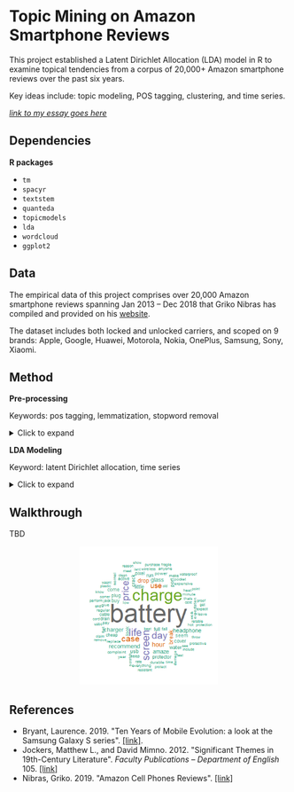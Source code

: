 # Topic Mining on Amazon Smartphone Reviews

This project established a Latent Dirichlet Allocation (LDA) model in R to examine topical tendencies from a corpus of 20,000+ Amazon smartphone reviews over the past six years. 

Key ideas include: topic modeling, POS tagging, clustering, and time series.

[*link to my essay goes here*](topic-mining-essay.pdf)


## Dependencies

**R packages**
- `tm` 
- `spacyr`
- `textstem`
- `quanteda`
- `topicmodels` 
- `lda` 
- `wordcloud`
- `ggplot2`


## Data

The empirical data of this project comprises over 20,000 Amazon smartphone reviews spanning Jan 2013 – Dec 2018 that Griko Nibras has compiled and provided on his [website](https://www.kaggle.com/grikomsn/amazon-cell-phones-reviews/version/1#20190928-reviews.csv). 

The dataset includes both locked and unlocked carriers, and scoped on 9 brands: Apple, Google, Huawei, Motorola, Nokia, OnePlus, Samsung, Sony, Xiaomi.

## Method

**Pre-processing**

Keywords: pos tagging, lemmatization, stopword removal

<details>
  <summary>Click to expand</summary>
  
*Lemmatization* The tokens in the corpus were lemmatized and converted to lower case in order to reduce the inflectional forms from each word to a common base or root.

*Stopword Removal.* Although creating a document-feature matrix is completely automatic, we can control the output by pre-processing the corpus. It is standard practice to remove common syntactical stopwords (such as *the* and *of*) and tokens associated with our search terms (such as *mobile* and *phone*). These words occur so frequently, and with such regularity in all documents, that they overwhelm topical variability. To avoid this situation, we used `quanteda` package in R to remove stopwords and search terms. 

*Non-Standard Word Removal.* It was determined that standard stopword removal is not sufficient for this corpus. Smartphone reviews have properties that differ from the scientific journals and news articles typically used in topic modeling. Most obviously different is the use of series and version labels for electronic products. For example, in "Moto Z Droid version XT1635", the phrases "Z Droid" and "XT1635" do not hold any semantic meaning. They are tantamount to proper nouns for a particular Motorola release. These words are not useful in detecting meaningful topics in our data. Therefore, we used POS tagger in `spacyr` to identify word types and eliminate all non-standard dictionary words from the corpus. That helped us reduce runtime while still having good results.
</details>

**LDA Modeling**

Keyword: latent Dirichlet allocation, time series

<details>
  <summary>Click to expand</summary>
  
The main objective of this project is to analyze topical tendencies of Amazon smartphone reviews. The simplest approach is to count tokens. But if we use word counts to draw conclusions about the topical trending across different reviewers and time frames, we risk making mistakes because words are variable and ambiguous. Variability arises because reviewers often have a choice of several synonyms. In order to make claims about topical tendencies, we would have to summarize the results of hundreds of word associations, which is quite onerous. Ambiguity adds further complications: if we count the occurrence of a single word, we may unwittingly conflate multiple meanings of that word (i.e. “pixel” as a picture element and “pixel” as a Google smartphone).

Statistical topic models, such as Latent Dirichlet Allocation (LDA), use contextual clues to group related words and distinguish between uses of ambiguous words. The model employs the "bag of words" approach to text analysis. That is, it assumes a document is generated by picking a set of k topics and then for each topic picking a set of words. There is an important parameter that must be specified upfront: k, the number of topics that the algorithm should use to classify documents. Small k tends to result in topics of a broad and general nature; larger k is usually associated with more focused topics and slower computation. There is a tradeoff between accuracy and efficiency. After much trial and error, it was determined that k=8 yielded the most semantically meaningful results in a reasonble runtime. 

The topic model will contribute to this project in two ways. Firstly, the model reduces the dimensionality of the corpus by assigning each word to one (or more than one) of the eight clusters or topics. This level of complexity is rich enough to express much of the variability of the corpus, but small enough to be interpreted by humans. Secondly, the model is able to identify the primary topic in each document. When linked with time series data, the model offers a way of exploring macro scale topic trend over time.
</details>


## Walkthrough

TBD

<p align="center">
  <img src="/plot/topic1-wordcloud.png" width="250">
</p>

## References

* Bryant, Laurence. 2019. "Ten Years of Mobile Evolution: a look at the Samsung Galaxy S series". [[link]](https://community.arm.com/developer/ip-products/processors/b/processors-ip-blog/posts/samsung-galaxy-s-ten-years-of-mobile-evolution).
* Jockers, Matthew L., and David Mimno. 2012. "Significant Themes in 19th-Century Literature". *Faculty Publications – Department of English* 105. [[link]](http://digitalcommons.unl.edu/englishfacpubs/105)
* Nibras, Griko. 2019. "Amazon Cell Phones Reviews". [[link]](https://www.kaggle.com/grikomsn/amazon-cell-phones-reviews/version/1#20190928-reviews.csv)

